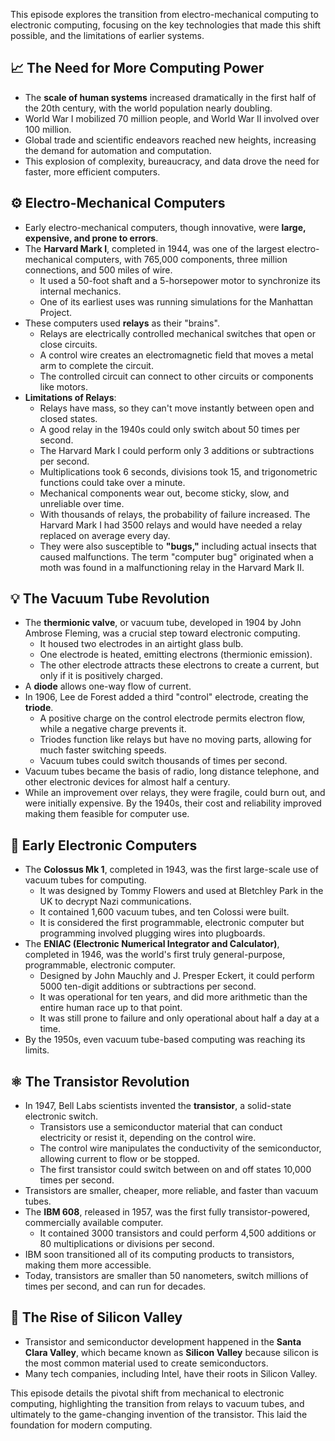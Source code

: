 This episode explores the transition from electro-mechanical computing to electronic computing, focusing on the key technologies that made this shift possible, and the limitations of earlier systems.

## 📈 The Need for More Computing Power

*   The **scale of human systems** increased dramatically in the first half of the 20th century, with the world population nearly doubling.
*   World War I mobilized 70 million people, and World War II involved over 100 million.
*   Global trade and scientific endeavors reached new heights, increasing the demand for automation and computation.
*   This explosion of complexity, bureaucracy, and data drove the need for faster, more efficient computers.

## ⚙️ Electro-Mechanical Computers

*   Early electro-mechanical computers, though innovative, were **large, expensive, and prone to errors**.
*   The **Harvard Mark I**, completed in 1944, was one of the largest electro-mechanical computers, with 765,000 components, three million connections, and 500 miles of wire.
    *   It used a 50-foot shaft and a 5-horsepower motor to synchronize its internal mechanics.
    *   One of its earliest uses was running simulations for the Manhattan Project.
*   These computers used **relays** as their "brains".
    *   Relays are electrically controlled mechanical switches that open or close circuits.
    *   A control wire creates an electromagnetic field that moves a metal arm to complete the circuit.
    *   The controlled circuit can connect to other circuits or components like motors.
*   **Limitations of Relays**:
    *   Relays have mass, so they can't move instantly between open and closed states.
    *   A good relay in the 1940s could only switch about 50 times per second.
    *   The Harvard Mark I could perform only 3 additions or subtractions per second.
    *   Multiplications took 6 seconds, divisions took 15, and trigonometric functions could take over a minute.
    *   Mechanical components wear out, become sticky, slow, and unreliable over time.
    *   With thousands of relays, the probability of failure increased. The Harvard Mark I had 3500 relays and would have needed a relay replaced on average every day.
    *   They were also susceptible to **"bugs,"** including actual insects that caused malfunctions. The term "computer bug" originated when a moth was found in a malfunctioning relay in the Harvard Mark II.

## 💡 The Vacuum Tube Revolution

*   The **thermionic valve**, or vacuum tube, developed in 1904 by John Ambrose Fleming, was a crucial step toward electronic computing.
    *   It housed two electrodes in an airtight glass bulb.
    *   One electrode is heated, emitting electrons (thermionic emission).
    *   The other electrode attracts these electrons to create a current, but only if it is positively charged.
*   A **diode** allows one-way flow of current.
*   In 1906, Lee de Forest added a third "control" electrode, creating the **triode**.
    *   A positive charge on the control electrode permits electron flow, while a negative charge prevents it.
    *   Triodes function like relays but have no moving parts, allowing for much faster switching speeds.
    *   Vacuum tubes could switch thousands of times per second.
*   Vacuum tubes became the basis of radio, long distance telephone, and other electronic devices for almost half a century.
*   While an improvement over relays, they were fragile, could burn out, and were initially expensive. By the 1940s, their cost and reliability improved making them feasible for computer use.

## 🚀 Early Electronic Computers

*   The **Colossus Mk 1**, completed in 1943, was the first large-scale use of vacuum tubes for computing.
    *   It was designed by Tommy Flowers and used at Bletchley Park in the UK to decrypt Nazi communications.
    *   It contained 1,600 vacuum tubes, and ten Colossi were built.
    *   It is considered the first programmable, electronic computer but programming involved plugging wires into plugboards.
*  The **ENIAC (Electronic Numerical Integrator and Calculator)**, completed in 1946, was the world's first truly general-purpose, programmable, electronic computer.
    *   Designed by John Mauchly and J. Presper Eckert, it could perform 5000 ten-digit additions or subtractions per second.
    *  It was operational for ten years, and did more arithmetic than the entire human race up to that point.
    *   It was still prone to failure and only operational about half a day at a time.
*   By the 1950s, even vacuum tube-based computing was reaching its limits.

## ⚛️ The Transistor Revolution

*   In 1947, Bell Labs scientists invented the **transistor**, a solid-state electronic switch.
    *   Transistors use a semiconductor material that can conduct electricity or resist it, depending on the control wire.
    *   The control wire manipulates the conductivity of the semiconductor, allowing current to flow or be stopped.
    *   The first transistor could switch between on and off states 10,000 times per second.
*   Transistors are smaller, cheaper, more reliable, and faster than vacuum tubes.
*   The **IBM 608**, released in 1957, was the first fully transistor-powered, commercially available computer.
    *   It contained 3000 transistors and could perform 4,500 additions or 80 multiplications or divisions per second.
*   IBM soon transitioned all of its computing products to transistors, making them more accessible.
*   Today, transistors are smaller than 50 nanometers, switch millions of times per second, and can run for decades.

## 📍 The Rise of Silicon Valley

*   Transistor and semiconductor development happened in the **Santa Clara Valley**, which became known as **Silicon Valley** because silicon is the most common material used to create semiconductors.
*   Many tech companies, including Intel, have their roots in Silicon Valley.

This episode details the pivotal shift from mechanical to electronic computing, highlighting the transition from relays to vacuum tubes, and ultimately to the game-changing invention of the transistor. This laid the foundation for modern computing.
